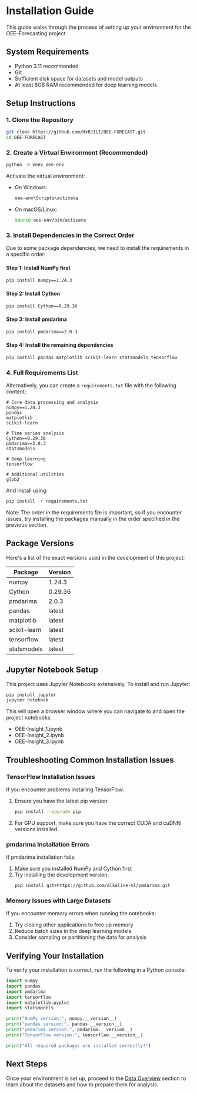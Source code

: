 # Installation Guide

This guide walks through the process of setting up your environment for the OEE-Forecasting project.

## System Requirements

- Python 3.11 recommended
- Git
- Sufficient disk space for datasets and model outputs
- At least 8GB RAM recommended for deep learning models

## Setup Instructions

### 1. Clone the Repository

```bash
git clone https://github.com/HxRJILI/OEE-FORECAST.git
cd OEE-FORECAST
```

### 2. Create a Virtual Environment (Recommended)

```bash
python -m venv oee-env
```

Activate the virtual environment:

- On Windows:
  ```bash
  oee-env\Scripts\activate
  ```

- On macOS/Linux:
  ```bash
  source oee-env/bin/activate
  ```

### 3. Install Dependencies in the Correct Order

Due to some package dependencies, we need to install the requirements in a specific order:

#### Step 1: Install NumPy first
```bash
pip install numpy==1.24.3
```

#### Step 2: Install Cython
```bash
pip install Cython==0.29.36
```

#### Step 3: Install pmdarima
```bash
pip install pmdarima==2.0.3
```

#### Step 4: Install the remaining dependencies
```bash
pip install pandas matplotlib scikit-learn statsmodels tensorflow
```

### 4. Full Requirements List

Alternatively, you can create a `requirements.txt` file with the following content:

```
# Core data processing and analysis
numpy==1.24.3
pandas
matplotlib
scikit-learn

# Time series analysis
Cython==0.29.36
pmdarima==2.0.3
statsmodels

# Deep learning
tensorflow

# Additional utilities
glob2
```

And install using:
```bash
pip install -r requirements.txt
```

Note: The order in the requirements file is important, so if you encounter issues, try installing the packages manually in the order specified in the previous section.

## Package Versions

Here's a list of the exact versions used in the development of this project:

| Package        | Version |
|----------------|---------|
| numpy          | 1.24.3  |
| Cython         | 0.29.36 |
| pmdarima       | 2.0.3   |
| pandas         | latest  |
| matplotlib     | latest  |
| scikit-learn   | latest  |
| tensorflow     | latest  |
| statsmodels    | latest  |



## Jupyter Notebook Setup

This project uses Jupyter Notebooks extensively. To install and run Jupyter:

```bash
pip install jupyter
jupyter notebook
```

This will open a browser window where you can navigate to and open the project notebooks:
- OEE-Insight_1.ipynb
- OEE-Insight_2.ipynb
- OEE-Insight_3.ipynb

## Troubleshooting Common Installation Issues

### TensorFlow Installation Issues

If you encounter problems installing TensorFlow:

1. Ensure you have the latest pip version:
   ```bash
   pip install --upgrade pip
   ```

2. For GPU support, make sure you have the correct CUDA and cuDNN versions installed.

### pmdarima Installation Errors

If pmdarima installation fails:

1. Make sure you installed NumPy and Cython first
2. Try installing the development version:
   ```bash
   pip install git+https://github.com/alkaline-ml/pmdarima.git
   ```

### Memory Issues with Large Datasets

If you encounter memory errors when running the notebooks:

1. Try closing other applications to free up memory
2. Reduce batch sizes in the deep learning models
3. Consider sampling or partitioning the data for analysis

## Verifying Your Installation

To verify your installation is correct, run the following in a Python console:

```python
import numpy
import pandas
import pmdarima
import tensorflow
import matplotlib.pyplot
import statsmodels

print("NumPy version:", numpy.__version__)
print("pandas version:", pandas.__version__)
print("pmdarima version:", pmdarima.__version__)
print("TensorFlow version:", tensorflow.__version__)

print("All required packages are installed correctly!")
```

## Next Steps

Once your environment is set up, proceed to the [Data Overview](data_overview.html) section to learn about the datasets and how to prepare them for analysis.